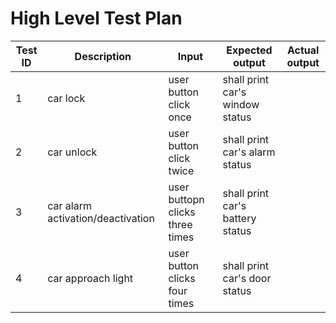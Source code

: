 # High Level Test Plan
| Test ID | Description | Input | Expected output | Actual output |
| ---- | ------- | ------ | --------- | ---------- |
| 1 | car lock | user button click once | shall print car's window status |    |
| 2 | car unlock | user button click twice | shall print car's alarm status |    |
| 3 | car alarm activation/deactivation | user buttopn clicks three times | shall print car's battery status |    |
| 4 | car approach light | user button clicks four times | shall print car's door status |   
